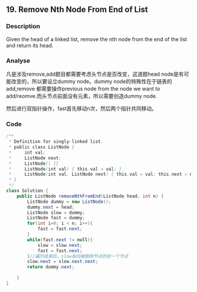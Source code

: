 ## 19. Remove Nth Node From End of List
### Description
Given the head of a linked list, remove the nth node from the end of the list and return its head.

### Analyse
凡是涉及remove,add题目都需要考虑头节点是否改变，这道题head node是有可能改变的，所以要设立dummy node。dummy node的特殊性在于链表的add,remove 都需要操作previous node from the node we want to add/reomve.而头节点前面没有元素，所以需要创造dummy node.

然后进行双指针操作，fast首先移动n次，然后两个指针共同移动。



### Code
```java
/**
 * Definition for singly-linked list.
 * public class ListNode {
 *     int val;
 *     ListNode next;
 *     ListNode() {}
 *     ListNode(int val) { this.val = val; }
 *     ListNode(int val, ListNode next) { this.val = val; this.next = next; }
 * }
 */
class Solution {
    public ListNode removeNthFromEnd(ListNode head, int n) {
        ListNode dummy = new ListNode();
        dummy.next = head;
        ListNode slow = dummy;
        ListNode fast = dummy;
        for(int i=0; i < n; i++){
            fast = fast.next;
        }
        while(fast.next != null){
            slow = slow.next;
            fast = fast.next;
        }//遍历结束后，slow指向被删除节点的前一个节点
        slow.next = slow.next.next;
        return dummy.next;
        
    }
}
```

